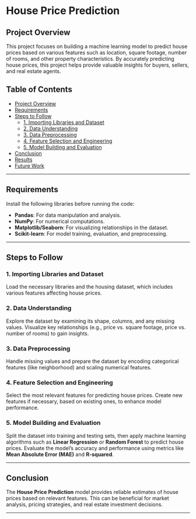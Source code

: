 # House Price Prediction

## Project Overview
This project focuses on building a machine learning model to predict house prices based on various features such as location, square footage, number of rooms, and other property characteristics. By accurately predicting house prices, this project helps provide valuable insights for buyers, sellers, and real estate agents.

## Table of Contents
- [Project Overview](#project-overview)
- [Requirements](#requirements)
- [Steps to Follow](#steps-to-follow)
  - [1. Importing Libraries and Dataset](#1-importing-libraries-and-dataset)
  - [2. Data Understanding](#2-data-understanding)
  - [3. Data Preprocessing](#3-data-preprocessing)
  - [4. Feature Selection and Engineering](#4-feature-selection-and-engineering)
  - [5. Model Building and Evaluation](#5-model-building-and-evaluation)
- [Conclusion](#conclusion)
- [Results](#results)
- [Future Work](#future-work)

---

## Requirements

Install the following libraries before running the code:

- **Pandas**: For data manipulation and analysis.
- **NumPy**: For numerical computations.
- **Matplotlib/Seaborn**: For visualizing relationships in the dataset.
- **Scikit-learn**: For model training, evaluation, and preprocessing.

---

## Steps to Follow

### 1. Importing Libraries and Dataset
Load the necessary libraries and the housing dataset, which includes various features affecting house prices.

### 2. Data Understanding
Explore the dataset by examining its shape, columns, and any missing values. Visualize key relationships (e.g., price vs. square footage, price vs. number of rooms) to gain insights.

### 3. Data Preprocessing
Handle missing values and prepare the dataset by encoding categorical features (like neighborhood) and scaling numerical features.

### 4. Feature Selection and Engineering
Select the most relevant features for predicting house prices. Create new features if necessary, based on existing ones, to enhance model performance.

### 5. Model Building and Evaluation
Split the dataset into training and testing sets, then apply machine learning algorithms such as **Linear Regression** or **Random Forest** to predict house prices. Evaluate the model’s accuracy and performance using metrics like **Mean Absolute Error (MAE)** and **R-squared**.

---

## Conclusion
The **House Price Prediction** model provides reliable estimates of house prices based on relevant features. This can be beneficial for market analysis, pricing strategies, and real estate investment decisions.

---

